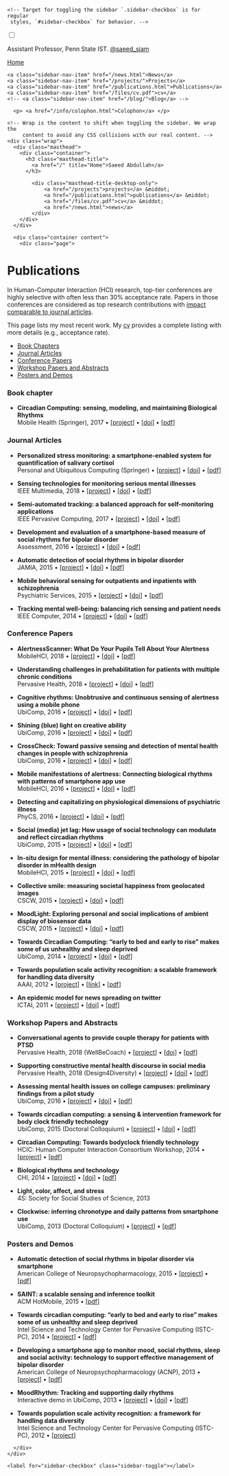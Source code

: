 
<!DOCTYPE html>
<html xmlns="http://www.w3.org/1999/xhtml" xml:lang="en" lang="en-us">

  <head>
  <link href="http://gmpg.org/xfn/11" rel="profile">
  <meta http-equiv="content-type" content="text/html; charset=utf-8">

  <!-- Enable responsiveness on mobile devices-->
  <meta name="viewport" content="width=device-width, initial-scale=1.0, maximum-scale=1">

  <title>
    
      Publications &middot; Saeed Abdullah
    
  </title>

  <!-- CSS -->
  <link rel="stylesheet" href="/files/css/poole.css">
  <link rel="stylesheet" href="/files/css/syntax.css">
  <link rel="stylesheet" href="/files/css/lanyon.css">
  <link rel="stylesheet" href="/files/css/columns.css">
  <link rel="stylesheet" href="/files/css/fonts.css">
  <!-- <link href='http://fonts.googleapis.com/css?family=Crimson+Text:400,600,400italic,600italic' rel='stylesheet' type='text/css'> -->
  <script src="https://use.fontawesome.com/f4aea2a0b5.js"></script>

  <!-- Icons -->
  <link rel="apple-touch-icon-precomposed" sizes="144x144" href="/files/apple-touch-icon-144-precomposed.png">
  <link rel="shortcut icon" href="/files/favicon.ico">

  <!-- RSS -->
  <link rel="alternate" type="application/rss+xml" title="RSS" href="/atom.xml">
</head>


  <body class="theme-base-08">

    <!-- Target for toggling the sidebar `.sidebar-checkbox` is for regular
     styles, `#sidebar-checkbox` for behavior. -->
<input type="checkbox" class="sidebar-checkbox" id="sidebar-checkbox">

<!-- Toggleable sidebar -->
<div class="sidebar" id="sidebar">
  <div class="sidebar-item">
    <p>Assistant Professor, Penn State IST. <a href="https://twitter.com/saeed_siam">@saeed_siam</a></p>
  </div>

  <nav class="sidebar-nav">
    <a class="sidebar-nav-item" href="/">Home</a>

    

    <a class="sidebar-nav-item" href="/news.html">News</a>
    <a class="sidebar-nav-item" href="/projects/">Projects</a>
    <a class="sidebar-nav-item" href="/publications.html">Publications</a>
    <a class="sidebar-nav-item" href="/files/cv.pdf">cv</a>
    <!-- <a class="sidebar-nav-item" href="/blog/">Blog</a> -->
  </nav>

  <div class="sidebar-item">

      <p> <a href="/info/colophon.html">Colophon</a> </p>
  </div>
</div>


    <!-- Wrap is the content to shift when toggling the sidebar. We wrap the
         content to avoid any CSS collisions with our real content. -->
    <div class="wrap">
      <div class="masthead">
        <div class="container">
          <h3 class="masthead-title">
            <a href="/" title="Home">Saeed Abdullah</a>
          </h3>

            <div class="masthead-title-desktop-only">
                <a href="/projects">projects</a> &middot;
                <a href="/publications.html">publications</a> &middot;
                <a href="/files/cv.pdf">cv</a> &middot;
                <a href="/news.html">news</a>
            </div>
        </div>
      </div>

      <div class="container content">
        <div class="page">
  <h1 class="page-title">Publications</h1>
  <p>In Human-Computer Interaction (HCI) research, top-tier conferences are highly
selective with often less than 30% acceptance rate. Papers in those conferences
are considered as top research contributions with
<a href="https://doi.org/10.1145/1743546.1743569">impact comparable to journal articles</a>.</p>

<p>This page lists my most recent work. My <a href="/files/cv.pdf">cv</a> provides a complete listing
with more details (e.g., acceptance rate).</p>

<ul>
  <li><a href="#book-chapter">Book Chapters</a></li>
  <li><a href="#journal-articles">Journal Articles</a></li>
  <li><a href="#conference-papers">Conference Papers</a></li>
  <li><a href="#workshop-papers-and-abstracts">Workshop Papers and Abstracts</a></li>
  <li><a href="#posters-and-demos">Posters and Demos</a></li>
</ul>

<h3 id="book-chapter">Book chapter</h3>

<ul>
  <li><strong>Circadian Computing: sensing, modeling, and maintaining Biological Rhythms</strong> <br />
Mobile Health (Springer), 2017 •
[<a href="/projects/clockwise.html">project</a>] • [<a href="https://doi.org/10.1007/978-3-319-51394-2_3">doi</a>] • [<a href="/files/pubs/circadian-computing-book-2017.pdf">pdf</a>]</li>
</ul>

<h3 id="journal-articles">Journal Articles</h3>

<ul>
  <li>
    <p><strong>Personalized stress monitoring: a smartphone-enabled system for quantification of salivary cortisol</strong> <br />
Personal and Ubiquitous Computing (Springer) •
[<a href="/projects/clockwise.html">project</a>] • [<a href="https://doi.org/10.1007/s00779-018-1164-z">doi</a>] • [<a href="/files/pubs/cortisol-personal-ubicomp-2018.pdf">pdf</a>]</p>
  </li>
  <li>
    <p><strong>Sensing technologies for monitoring serious mental illnesses</strong> <br />
IEEE Multimedia, 2018 •
[<a href="/projects/#">project</a>] • [<a href="https://doi.org/10.1109/MMUL.2018.011921236">doi</a>] • [<a href="/files/pubs/sensing-technology-ieee-2018.pdf">pdf</a>]</p>
  </li>
  <li>
    <p><strong>Semi-automated tracking: a balanced approach for self-monitoring applications</strong> <br />
IEEE Pervasive Computing, 2017 •
[<a href="/projects/#">project</a>] • [<a href="https://doi.org/10.1109/MPRV.2017.18">doi</a>] • [<a href="/files/pubs/semi-automated-tracking-pervasive-2017.pdf">pdf</a>]</p>
  </li>
  <li>
    <p><strong>Development and evaluation of a smartphone-based measure of social rhythms for bipolar disorder</strong> <br />
Assessment, 2016 •
[<a href="/projects/mood-rhythm.html">project</a>] • [<a href="https://doi.org/10.1177/1073191116656794">doi</a>] • [<a href="/files/pubs/moodrhythm-assessment-2016.pdf">pdf</a>]</p>
  </li>
  <li>
    <p><strong>Automatic detection of social rhythms in bipolar disorder</strong> <br />
JAMIA, 2015 •
[<a href="/projects/mood-rhythm.html">project</a>] • [<a href="https://doi.org/10.1093/jamia/ocv200">doi</a>] • [<a href="/files/pubs/moodrhythm-jamia-2015.pdf">pdf</a>]</p>
  </li>
  <li>
    <p><strong>Mobile behavioral sensing for outpatients and inpatients with schizophrenia</strong> <br />
Psychiatric Services, 2015 •
[<a href="/projects/eureka.html">project</a>] • [<a href="https://doi.org/10.1176/appi.ps.201500130">doi</a>] • [<a href="/files/pubs/behavior-eureka-ps-2015.pdf">pdf</a>]</p>
  </li>
  <li>
    <p><strong>Tracking mental well-being: balancing rich sensing and patient needs</strong> <br />
IEEE Computer, 2014 •
[<a href="/projects/mood-rhythm.html">project</a>] • [<a href="https://doi.org/10.1109/MC.2014.107">doi</a>] • [<a href="/files/pubs/tracking-ieee-2014.pdf">pdf</a>]</p>
  </li>
</ul>

<h3 id="conference-papers">Conference Papers</h3>

<ul>
  <li>
    <p><strong>AlertnessScanner: What Do Your Pupils Tell About Your Alertness</strong> <br />
MobileHCI, 2018 •
[<a href="projects/alertness-performance.html">project</a>] • [<a href="https://doi.org/10.1145/3229434.3229456">doi</a>] • [<a href="/files/pubs/alertness-mobilehci-2018.pdf">pdf</a>]</p>
  </li>
  <li>
    <p><strong>Understanding challenges in prehabilitation for patients with multiple chronic conditions</strong> <br />
Pervasive Health, 2018 •
[<a href="/projects/#">project</a>] • [<a href="https://doi.org/10.1145/3240925.3240959">doi</a>] • [<a href="/files/pubs/prehab-pervasive-health-2018.pdf">pdf</a>]</p>
  </li>
  <li>
    <p><strong>Cognitive rhythms: Unobtrusive and continuous sensing of alertness using a mobile phone</strong> <br />
UbiComp, 2016 •
[<a href="/projects/alertness-performance.html">project</a>] • [<a href="https://doi.org/10.1145/2971648.2971712">doi</a>] • [<a href="/files/pubs/cognitive-rhythms-ubicomp-2016.pdf">pdf</a>]</p>
  </li>
  <li>
    <p><strong>Shining (blue) light on creative ability</strong> <br />
UbiComp, 2016 •
[<a href="/projects/creativity.html">project</a>] • [<a href="https://doi.org/10.1145/2971648.2971751">doi</a>] • [<a href="/files/pubs/creativity-ubicomp-2016.pdf">pdf</a>]</p>
  </li>
  <li>
    <p><strong>CrossCheck: Toward passive sensing and detection of mental health changes in people with schizophrenia</strong> <br />
UbiComp, 2016 •
[<a href="/projects/eureka.html">project</a>] • [<a href="https://doi.org/10.1145/2971648.2971740">doi</a>] • [<a href="/files/pubs/crosscheck-ubicomp-2016.pdf">pdf</a>]</p>
  </li>
  <li>
    <p><strong>Mobile manifestations of alertness: Connecting biological rhythms with patterns of smartphone app use</strong> <br />
MobileHCI, 2016 •
[<a href="/projects/alertness-performance.html">project</a>] • [<a href="https://doi.org/10.1145/2935334.293538">doi</a>] • [<a href="/files/pubs/alertness-mobilehci-2016.pdf">pdf</a>]</p>
  </li>
  <li>
    <p><strong>Detecting and capitalizing on physiological dimensions of psychiatric illness</strong> <br />
PhyCS, 2016 •
[<a href="/projects/mood-rhythm.html">project</a>] • [<a href="https://doi.org/10.5220/0005952600980104">doi</a>] • [<a href="/files/pubs/moodrhythm-phycs-2016.pdf">pdf</a>]</p>
  </li>
  <li>
    <p><strong>Social (media) jet lag: How usage of social technology can modulate and reflect circadian rhythms</strong> <br />
UbiComp, 2015 •
[<a href="/projects/cr-distruption-phone-sensing.html">project</a>] • [<a href="https://doi.org/10.1145/2750858.2807522">doi</a>] • [<a href="/files/pubs/social-media-jet-lag-ubicomp-2015.pdf">pdf</a>]</p>
  </li>
  <li>
    <p><strong>In-situ design for mental illness: considering the pathology of bipolar disorder in mHealth design</strong> <br />
MobileHCI, 2015 •
[<a href="/projects/mood-rhythm.html">project</a>] • [<a href="https://doi.org/10.1145/2785830.2785866">doi</a>] • [<a href="/files/pubs/moodrhythm-mobilehci-2015.pdf">pdf</a>]</p>
  </li>
  <li>
    <p><strong>Collective smile: measuring societal happiness from geolocated images</strong> <br />
CSCW, 2015 •
[<a href="/projects/sentiment-analysis-image.html">project</a>] • [<a href="https://doi.org/10.1145/2675133.2675186">doi</a>] • [<a href="/files/pubs/collective-smile-cscw-2015.pdf">pdf</a>]</p>
  </li>
  <li>
    <p><strong>MoodLight: Exploring personal and social implications of ambient display of biosensor data</strong> <br />
CSCW, 2015 •
[<a href="/projects/#">project</a>] • [<a href="https://doi.org/10.1145/2675133.2675191">doi</a>] • [<a href="/files/pubs/moodlight-cscw-2015.pdf">pdf</a>]</p>
  </li>
  <li>
    <p><strong>Towards Circadian Computing: “early to bed and early to rise” makes some of us unhealthy and sleep deprived</strong> <br />
UbiComp, 2014 •
[<a href="/projects/clockwise.html">project</a>] • [<a href="https://doi.org/10.1145/2632048.2632100">doi</a>] • [<a href="/files/pubs/circadian-computing-ubicomp-2014.pdf">pdf</a>]</p>
  </li>
  <li>
    <p><strong>Towards population scale activity recognition: a scalable framework for handling data diversity</strong> <br />
AAAI, 2012 •
[<a href="/projects/csn.html">project</a>] • [<a href="https://www.aaai.org/ocs/index.php/AAAI/AAAI12/paper/viewPaper/5169">link</a>] • [<a href="/files/pubs/activity-recognition-aaai-2012.pdf">pdf</a>]</p>
  </li>
  <li>
    <p><strong>An epidemic model for news spreading on twitter</strong> <br />
ICTAI, 2011 •
[<a href="/projects/#">project</a>] • [<a href="https://doi.org/10.1109/ICTAI.2011.33">doi</a>] • [<a href="/files/pubs/twitter-ictai-2011.pdf">pdf</a>]</p>
  </li>
</ul>

<h3 id="workshop-papers-and-abstracts">Workshop Papers and Abstracts</h3>

<ul>
  <li>
    <p><strong>Conversational agents to provide couple therapy for patients with PTSD</strong> <br />
Pervasive Health, 2018 (WellBeCoach) •
[<a href="/projects/#">project</a>] • [<a href="https://doi.org/10.1145/3240925.3240933">doi</a>] • [<a href="/files/pubs/ca-ptsd-pervasive-health-2018.pdf">pdf</a>]</p>
  </li>
  <li>
    <p><strong>Supporting constructive mental health discourse in social media</strong> <br />
Pervasive Health, 2018 (Design4Diversity) •
[<a href="/projects/#">project</a>] • [<a href="https://doi.org/10.1145/3240925.3240930">doi</a>] • [<a href="/files/pubs/discourse-pervasive-health-2018.pdf">pdf</a>]</p>
  </li>
  <li>
    <p><strong>Assessing mental health issues on college campuses: preliminary findings from a pilot study</strong> <br />
UbiComp, 2016 •
[<a href="/projects/campus-life.html">project</a>] • [<a href="https://doi.org/10.1145/2968219.2968308">doi</a>] • [<a href="/files/pubs/campus-life-ubicomp-2016.pdf">pdf</a>]</p>
  </li>
  <li>
    <p><strong>Towards circadian computing: a sensing &amp; intervention framework for body clock friendly technology</strong> <br />
UbiComp, 2015 (Doctoral Colloquium) •
[<a href="/projects/clockwise.html">project</a>] • [<a href="https://doi.org/10.1145/2800835.2801657">doi</a>] • [<a href="/files/pubs/circadian-computing-ubicomp-2015.pdf">pdf</a>]</p>
  </li>
  <li>
    <p><strong>Circadian Computing: Towards bodyclock friendly technology</strong> <br />
HCIC: Human Computer Interaction Consortium Workshop, 2014 •
[<a href="/projects/clockwise.html">project</a>] • [<a href="/files/pubs/clockwise-hcic-2014.pdf">pdf</a>]</p>
  </li>
  <li>
    <p><strong>Biological rhythms and technology</strong> <br />
CHI, 2014 •
[<a href="/projects/clockwise.html">project</a>] • [<a href="https://doi.org/10.1145/2559206.2559230">doi</a>] • [<a href="/files/pubs/biological-rhythms-chi-2014.pdf">pdf</a>]</p>
  </li>
  <li>
    <p><strong>Light, color, affect, and stress</strong> <br />
4S: Society for Social Studies of Science, 2013</p>
  </li>
  <li>
    <p><strong>Clockwise: inferring chronotype and daily patterns from smartphone use</strong> <br />
UbiComp, 2013 (Doctoral Colloquium) •
[<a href="/projects/clockwise.html">project</a>] • [<a href="/files/pubs/clockwise-ubicomp-2013.pdf">pdf</a>]</p>
  </li>
</ul>

<h3 id="posters-and-demos">Posters and Demos</h3>

<ul>
  <li>
    <p><strong>Automatic detection of social rhythms in bipolar disorder via smartphone</strong> <br />
American College of Neuropsychopharmacology, 2015 •
[<a href="/projects/mood-rhythm.html">project</a>] • [<a href="/files/posters/moodrhythm-acnp-2015.pdf">pdf</a>]</p>
  </li>
  <li>
    <p><strong>SAINT: a scalable sensing and inference toolkit</strong> <br />
ACM HotMobile, 2015 •
[<a href="/files/pubs/saint-hotmobile-2015.pdf">pdf</a>]</p>
  </li>
  <li>
    <p><strong>Towards circadian computing: “early to bed and early to rise” makes some of us unhealthy and sleep deprived</strong> <br />
Intel Science and Technology Center for Pervasive Computing (ISTC-PC), 2014 •
[<a href="/projects/clockwise.html">project</a>] • [<a href="/files/posters/clockwise-istc-2014.pdf">pdf</a>]</p>
  </li>
  <li>
    <p><strong>Developing a smartphone app to monitor mood, social rhythms, sleep and social activity: technology to support effective management of bipolar disorder</strong> <br />
American College of Neuropsychopharmacology (ACNP), 2013 •
[<a href="/projects/mood-rhythm.html">project</a>] • [<a href="/files/posters/moodrhythm-acnp-2013.pdf">pdf</a>]</p>
  </li>
  <li>
    <p><strong>MoodRhythm: Tracking and supporting daily rhythms</strong> <br />
Interactive demo in UbiComp, 2013 •
[<a href="/projects/mood-rhythm.html">project</a>] • [<a href="https://dx.doi.org/10.1145/2494091.2494111">doi</a>] • [<a href="/files/pubs/moodrhythm-demo-ubicomp-2013.pdf">pdf</a>]</p>
  </li>
  <li>
    <p><strong>Towards population scale activity recognition: a framework for handling data diversity</strong> <br />
Intel Science and Technology Center for Pervasive Computing (ISTC-PC), 2012 •
[<a href="/projects/csn.html">project</a>]</p>
  </li>
</ul>

</div>

      </div>
    </div>

    <label for="sidebar-checkbox" class="sidebar-toggle"></label>

  </body>
</html>

